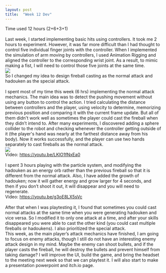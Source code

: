 ```yaml
---
layout: post
title:  "Week 12 Dev"
---
```


Time used 12 hours (2+6+3+1)<br>
<br>
Last week, I started implementing basic hits using controllers. It took me 2 hours to experiment. However, it was far more difficult than I had thought to control five individual finger joints with the controller. When I implemented the simulation of arm moving by controllers, I used Animation Rigging and aligned the controller to the corresponding wrist joint. As a result, to mimic making a fist, I will need to control those five joints at the same time.<br>
![](https://i.imgur.com/cf10oFf.png)<br>
So I changed my idea to design fireball casting as the normal attack and hadouken as the special attack.<br>
<br>
I spent most of my time this week (6 hrs) implementing the normal attack mechanics. The main idea was to detect the pushing movement without using any button to control the action. I tried calculating the distance between controllers and the player, using velocity to determine, memorizing previous position and comparing it with the current frame update. But all of them didn't work well as sometimes the player could cast the fireball when they didn’t intend to. After many experiments, I discovered adding a sphere collider to the robot and checking whenever the controller getting outside of it (the player's hand was nearly at the farthest distance away from his body). Now it works successfully, and the player can use two hands separately to cast fireballs as the normal attack.<br>
![](https://i.imgur.com/d0zLx1x.png)<br>
Video: <https://youtu.be/LKlO1fNxEa0><br>
<br>
I spent 3 hours playing with the particle system, and modifying the hadouken as an energy orb rather than the previous fireball so that it is different from the normal attack. Also, I have added the growth of hadouken; now it will gather energy and grow larger for 4 seconds, and then if you don’t shoot it out, it will disappear and you will need to regenerate.<br>
Video: <https://youtu.be/g3oE8LX5sVc><br>
<br>
After that when I was playtesting it, I found that sometimes you could cast normal attacks at the same time when you were generating hadouken and vice versa. So I modified it to only one attack at a time, and after your skills disappeared you were able to cast the other kind (you could cast multiple fireballs or hadoukens). I also prioritized the special attack. 
<br>
This week, as the main player’s attack mechanics have finished, I am going to focus on enemy attacks, though I still do not have an interesting enemy attack design in my mind. Maybe the enemy can shoot bullets, and if the player casts the fireball, he will destroy the bullets and prevent himself from taking damage? I will improve the UI, build the game, and bring the headset to the meeting next week so that we can playtest it. I will also start to make a presentation powerpoint and itch.io page.
<br>





